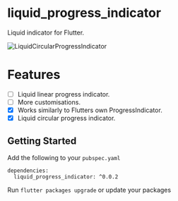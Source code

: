 # liquid_progress_indicator  
  
Liquid indicator for Flutter.  

![LiquidCircularProgressIndicator](https://raw.githubusercontent.com/JordanADavies/liquid_progress_indicator/master/art/liquid_progress_indicator.gif)
  
# Features  
  
 - [ ] Liquid linear progress indicator.
 - [ ] More customisations.
 - [x] Works similarly to Flutters own ProgressIndicator.
 - [x] Liquid circular progress indicator.
  
## Getting Started  
  
Add the following to your `pubspec.yaml`

    dependencies:  
      liquid_progress_indicator: ^0.0.2

Run `flutter packages upgrade` or update your packages